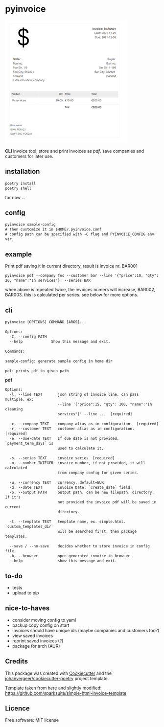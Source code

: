 
pyinvoice
=========
<img src="examples/2021-11-23_bar-inc_bar1.png" alt="invoice" width="400"/>

**CLI** invoice tool, store and print invoices as *pdf*. save companies and
customers for later use.


installation
------------

``` {.sourceCode .bash}
poetry install
poetry shell
```

for now ...

config
------

``` {.sourceCode .bash}
pyinvoice sample-config
# then customize it in $HOME/.pyinvoice.conf
# config path can be specified with -C flag and PYINVOICE_CONFIG env var.
```

example
-------------

Print pdf saving it in current directory, result is invoice nr. BAR001
``` {.sourceCode .bash}
pyinvoice pdf --company foo --customer bar --line '{"price":10, "qty": 20, "name":"1h services"}' --series BAR
```
when above is repeated twice, the invoices numers will increase, BAR002, BAR003. this is calculated per series.
see below for more options.

cli
---

``` {.sourceCode .}
pyinvoice [OPTIONS] COMMAND [ARGS]...

Options:
  -C, --config PATH
  --help             Show this message and exit.

Commands:

sample-config: generate sample config in home dir

pdf: prints pdf to given path
```

**pdf**

```
Options:
  -l, --line TEXT       json string of invoice line, can pass multiple. ex:
                        --line '{"price":15, "qty": 100, "name":"1h cleaning
                        services"}' --line ...  [required]

  -c, --company TEXT    company alias as in configuration.  [required]
  -r, --customer TEXT   customer alias as in configuration.  [required]
  -e, --due-date TEXT   If due date is not provided, `payment_term_days` is
                        used to calculate it.

  -s, --series TEXT     invoice series  [required]
  -n, --number INTEGER  invoice number, if not provided, it will calculated
                        from company config for given series.

  -u, --currency TEXT   currency, default=EUR
  -d, --date TEXT       invoice Date, `create_date` field.
  -o, --output PATH     output path, can be new filepath, directory. If it's
                        not provided the invoice pdf will be saved in current
                        directory.

  -t, --template TEXT   template name, ex. simple.html. `custom_templates_dir`
                        will be searched first, then package templates.

  --save / --no-save    decides whether to store invoice in config file.
  -b, --browser         open generated invoice in browser.
  --help                show this message and exit.
```

to-do
-----

-   tests
-   upload to pip

nice-to-haves
-------------

-   consider moving config to yaml
-   backup copy config on start
-   invoices should have unique ids (maybe companies and customers too?)
-   view saved invoices
-   reprint saved invoices (?)
-   package for arch (AUR)

Credits
-------

This package was created with
[Cookiecutter](https://github.com/audreyr/cookiecutter) and the
[johanvergeer/cookiecutter-poetry](https://github.com/johanvergeer/cookiecutter-poetry)
project template.

Template taken from here and slightly modified:
<https://github.com/sparksuite/simple-html-invoice-template>

Licence
-------

Free software: MIT license
